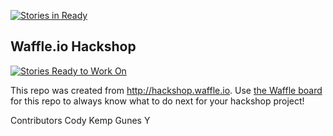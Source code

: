[![Stories in Ready](https://badge.waffle.io/robinsta/NC_Hackshop_Vets.png?label=ready&title=Ready)](https://waffle.io/robinsta/NC_Hackshop_Vets)
## Waffle.io Hackshop

[![Stories Ready to Work On](https://badge.waffle.io/robinsta/NC_Hackshop_Vets.svg?label=ready&title=Cards%20Ready%20To%20Work%20On)](https://waffle.io/robinsta/NC_Hackshop_Vets)

This repo was created from http://hackshop.waffle.io. Use [the Waffle board](https://waffle.io/robinsta/NC_Hackshop_Vets) for this repo to always know what to do next for your hackshop project!

Contributors
  Cody Kemp
  Gunes Y